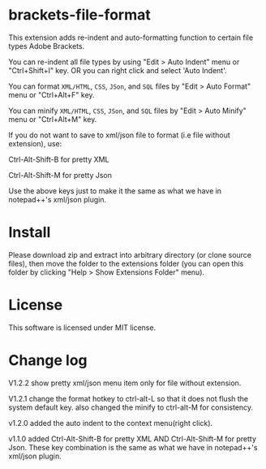 brackets-file-format
============================

This extension adds re-indent and auto-formatting function to certain file types Adobe Brackets.

You can re-indent all file types by using "Edit > Auto Indent" menu or "Ctrl+Shift+I" key. OR you can right click and select 'Auto Indent'.

You can format `XML/HTML`, `CSS`, `JSon`, and `SQL` files by "Edit > Auto Format" menu or "Ctrl+Alt+F" key.

You can minify `XML/HTML`, `CSS`, `JSon`, and `SQL` files by "Edit > Auto Minify" menu or "Ctrl+Alt+M" key.

If you do not want to save to xml/json file to format (i.e file without extension), use:

Ctrl-Alt-Shift-B for pretty XML

Ctrl-Alt-Shift-M for pretty Json

Use the above keys just to make it the same as what we have in notepad++'s xml/json plugin.


Install
===

Please download zip and extract into arbitrary directory (or clone source files), then move the folder to the extensions folder (you can open this folder by clicking "Help > Show Extensions Folder" menu).


License
===
This software is licensed under MIT license.

Change log
===
V1.2.2 show pretty xml/json menu item only for file without extension.

V1.2.1
change the format hotkey to ctrl-alt-L so that it does not flush the system default key. also changed the minify to ctrl-alt-M for consistency.

v1.2.0
added the auto indent to the context menu(right click).

v1.1.0
added Ctrl-Alt-Shift-B for pretty XML AND Ctrl-Alt-Shift-M for pretty Json. These key combination is the same as what we have in notepad++'s xml/json plugin.
